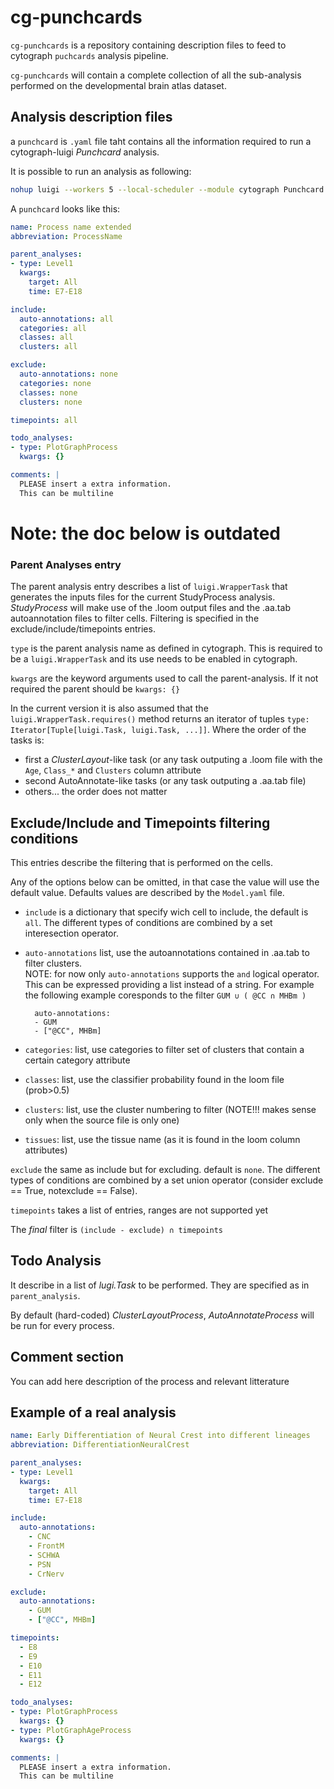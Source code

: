 # cg-punchcards

``cg-punchcards`` is a repository containing description files to feed to cytograph `puchcards` analysis pipeline.

``cg-punchcards`` will contain a complete collection of all the sub-analysis performed on the developmental brain atlas dataset.


## Analysis description files

a `punchcard` is ``.yaml`` file taht contains all the information required to run a cytograph-luigi *Punchcard* analysis.
 
It is possible to run an analysis as following:

```bash
nohup luigi --workers 5 --local-scheduler --module cytograph Punchcard --card DifferentiationNeuralCrest > nohup.out &
```

A `punchcard` looks like this:

```yaml
name: Process name extended
abbreviation: ProcessName

parent_analyses:
- type: Level1
  kwargs:
    target: All
    time: E7-E18

include:
  auto-annotations: all
  categories: all
  classes: all
  clusters: all

exclude:
  auto-annotations: none
  categories: none
  classes: none
  clusters: none

timepoints: all

todo_analyses:
- type: PlotGraphProcess
  kwargs: {}

comments: |
  PLEASE insert a extra information.
  This can be multiline

```

# Note: the doc below is outdated

### Parent Analyses entry

The parent analysis entry describes a list of `luigi.WrapperTask` that generates the inputs files for the current StudyProcess analysis. *StudyProcess* will make use of the .loom output files and the .aa.tab autoannotation files to filter cells. Filtering is specified in the exclude/include/timepoints entries.

`type` is the parent analysis name as defined in cytograph. This is required to be a `luigi.WrapperTask` and its use needs to be enabled in cytograph.

`kwargs` are the keyword arguments used to call the parent-analysis. If it not required the parent should be `kwargs: {}`

In the current version it is also assumed that the `luigi.WrapperTask.requires()` method returns an iterator of tuples `type: Iterator[Tuple[luigi.Task, luigi.Task, ...]]`. Where the order of the tasks is:

* first a *ClusterLayout*-like task (or any task outputing a .loom file with the `Age`, `Class_*` and `Clusters` column attribute
* second  AutoAnnotate-like tasks (or any task outputing a .aa.tab file)
* others... the order does not matter

## Exclude/Include and Timepoints filtering conditions

This entries describe the filtering that is performed on the cells.

Any of the options below can be omitted, in that case the value will use the default value. Defaults values are described by the `Model.yaml` file.

* `include` is a dictionary that specify wich cell to include, the default is `all`. The different types of conditions are combined by a set interesection operator.
* `auto-annotations` list, use the autoannotations contained in .aa.tab to filter clusters.  
NOTE: for now only `auto-annotations` supports the `and` logical operator. This can be expressed providing a list instead of a string. For example the following example coresponds to the filter `GUM ∪ ( @CC ∩ MHBm )`

        auto-annotations:
        - GUM
        - ["@CC", MHBm]

* `categories`: list, use categories to filter set of clusters that contain a certain category attribute
* `classes`: list,  use the classifier probability found in the loom file (prob>0.5)
* `clusters`: list,  use the cluster numbering to filter (NOTE!!! makes sense only when the source file is only one)
* `tissues`: list, use the tissue name (as it is found in the loom column attributes)

`exclude` the same as include but for excluding. default is `none`. The different types of conditions are combined by a set union operator (consider exclude == True, notexclude == False).

`timepoints` takes a list of entries, ranges are not supported yet

The *final* filter is `(include - exclude) ∩ timepoints`

## Todo Analysis

It describe in a list of *lugi.Task* to be performed. They are specified as in `parent_analysis`.

By default (hard-coded) *ClusterLayoutProcess*, *AutoAnnotateProcess* will be run for every process.

## Comment section

You can add here description of the process and relevant litterature

## Example of a real analysis

```yaml
name: Early Differentiation of Neural Crest into different lineages
abbreviation: DifferentiationNeuralCrest

parent_analyses:
- type: Level1
  kwargs:
    target: All
    time: E7-E18

include:
  auto-annotations:
    - CNC
    - FrontM
    - SCHWA
    - PSN
    - CrNerv

exclude:
  auto-annotations:
    - GUM
    - ["@CC", MHBm]

timepoints:
  - E8
  - E9
  - E10
  - E11
  - E12

todo_analyses:
- type: PlotGraphProcess
  kwargs: {}
- type: PlotGraphAgeProcess
  kwargs: {}

comments: |
  PLEASE insert a extra information.
  This can be multiline


```
